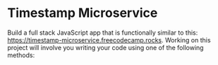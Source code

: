 #  Timestamp Microservice
Build a full stack JavaScript app that is functionally similar to this: https://timestamp-microservice.freecodecamp.rocks. Working on this project will involve you writing your code using one of the following methods:


